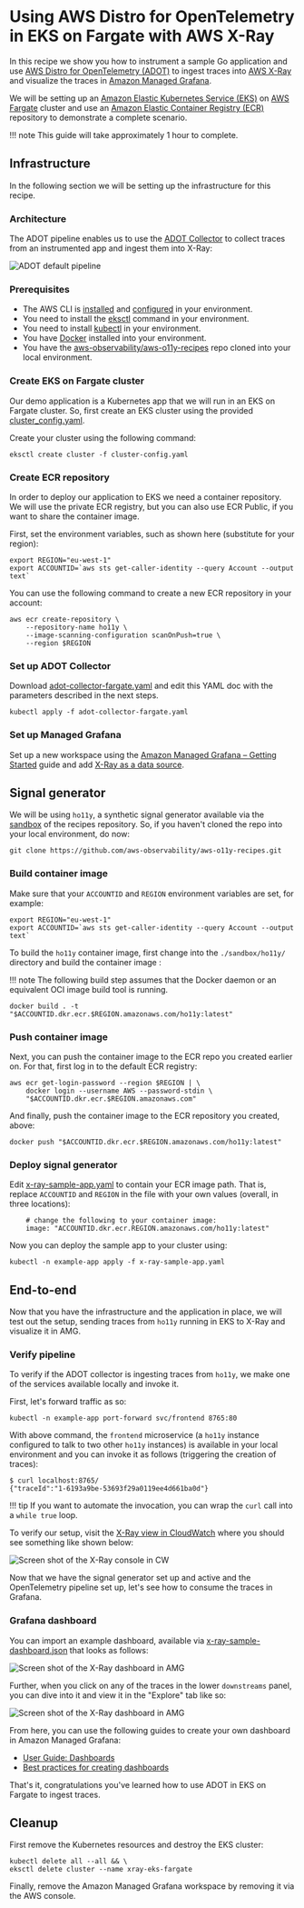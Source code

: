 # Using AWS Distro for OpenTelemetry in EKS on Fargate with AWS X-Ray

In this recipe we show you how to instrument a sample Go application
and use [AWS Distro for OpenTelemetry (ADOT)](https://aws.amazon.com/otel) to 
ingest traces into [AWS X-Ray](https://aws.amazon.com/xray/) and visualize
the traces in [Amazon Managed Grafana](https://aws.amazon.com/grafana/).

We will be setting up an [Amazon Elastic Kubernetes Service (EKS)](https://aws.amazon.com/eks/)
on [AWS Fargate](https://aws.amazon.com/fargate/) cluster and use an
[Amazon Elastic Container Registry (ECR)](https://aws.amazon.com/ecr/) repository
to demonstrate a complete scenario.

!!! note
    This guide will take approximately 1 hour to complete.

## Infrastructure
In the following section we will be setting up the infrastructure for this recipe. 

### Architecture

The ADOT pipeline enables us to use the 
[ADOT Collector](https://github.com/aws-observability/aws-otel-collector) to 
collect traces from an instrumented app and ingest them into X-Ray:

![ADOT default pipeline](../images/adot-default-pipeline.png)


### Prerequisites

* The AWS CLI is [installed](https://docs.aws.amazon.com/cli/latest/userguide/cli-chap-install.html) and [configured](https://docs.aws.amazon.com/cli/latest/userguide/cli-chap-configure.html) in your environment.
* You need to install the [eksctl](https://docs.aws.amazon.com/eks/latest/userguide/eksctl.html) command in your environment.
* You need to install [kubectl](https://docs.aws.amazon.com/eks/latest/userguide/install-kubectl.html) in your environment. 
* You have [Docker](https://docs.docker.com/get-docker/) installed into your environment.
* You have the [aws-observability/aws-o11y-recipes](https://github.com/aws-observability/aws-o11y-recipes/)
  repo cloned into your local environment.

### Create EKS on Fargate cluster

Our demo application is a Kubernetes app that we will run in an EKS on Fargate
cluster. So, first create an EKS cluster using the
provided [cluster_config.yaml](./fargate-eks-xray-go-adot-amg/cluster-config.yaml).

Create your cluster using the following command:

```
eksctl create cluster -f cluster-config.yaml
```

### Create ECR repository

In order to deploy our application to EKS we need a container repository. We
will use the private ECR registry, but you can also use ECR Public, if you
want to share the container image.

First, set the environment variables, such as shown here (substitute for your
region):

```
export REGION="eu-west-1"
export ACCOUNTID=`aws sts get-caller-identity --query Account --output text`
```

You can use the following command to create a new ECR repository in your account: 

```
aws ecr create-repository \
    --repository-name ho11y \
    --image-scanning-configuration scanOnPush=true \
    --region $REGION
```

### Set up ADOT Collector

Download [adot-collector-fargate.yaml](./fargate-eks-xray-go-adot-amg/adot-collector-fargate.yaml) 
and edit this YAML doc with the parameters described in the next steps.


```
kubectl apply -f adot-collector-fargate.yaml
```

### Set up Managed Grafana

Set up a new workspace using the 
[Amazon Managed Grafana – Getting Started](https://aws.amazon.com/blogs/mt/amazon-managed-grafana-getting-started/) guide
and add [X-Ray as a data source](https://docs.aws.amazon.com/grafana/latest/userguide/x-ray-data-source.html).

## Signal generator

We will be using `ho11y`, a synthetic signal generator available
via the [sandbox](https://github.com/aws-observability/aws-o11y-recipes/tree/main/sandbox/ho11y)
of the recipes repository. So, if you haven't cloned the repo into your local
environment, do now:

```
git clone https://github.com/aws-observability/aws-o11y-recipes.git
```

### Build container image
Make sure that your `ACCOUNTID` and `REGION` environment variables are set, 
for example:

```
export REGION="eu-west-1"
export ACCOUNTID=`aws sts get-caller-identity --query Account --output text`
```
To build the `ho11y` container image, first change into the `./sandbox/ho11y/`
directory and build the container image :

!!! note
    The following build step assumes that the Docker daemon or an equivalent OCI image 
    build tool is running.

```
docker build . -t "$ACCOUNTID.dkr.ecr.$REGION.amazonaws.com/ho11y:latest"
```

### Push container image
Next, you can push the container image to the ECR repo you created earlier on.
For that, first log in to the default ECR registry:

```
aws ecr get-login-password --region $REGION | \
    docker login --username AWS --password-stdin \
    "$ACCOUNTID.dkr.ecr.$REGION.amazonaws.com"
```

And finally, push the container image to the ECR repository you created, above:

```
docker push "$ACCOUNTID.dkr.ecr.$REGION.amazonaws.com/ho11y:latest"
```

### Deploy signal generator

Edit [x-ray-sample-app.yaml](./fargate-eks-xray-go-adot-amg/x-ray-sample-app.yaml)
to contain your ECR image path. That is, replace `ACCOUNTID` and `REGION` in the
file with your own values (overall, in three locations):

``` 
    # change the following to your container image:
    image: "ACCOUNTID.dkr.ecr.REGION.amazonaws.com/ho11y:latest"
```

Now you can deploy the sample app to your cluster using:

```
kubectl -n example-app apply -f x-ray-sample-app.yaml
```

## End-to-end

Now that you have the infrastructure and the application in place, we will
test out the setup, sending traces from `ho11y` running in EKS to X-Ray and
visualize it in AMG.

### Verify pipeline

To verify if the ADOT collector is ingesting traces from `ho11y`, we make
one of the services available locally and invoke it.

First, let's forward traffic as so:

```
kubectl -n example-app port-forward svc/frontend 8765:80
```

With above command, the `frontend` microservice (a `ho11y` instance configured
to talk to two other `ho11y` instances) is available in your local environment
and you can invoke it as follows (triggering the creation of traces):

```
$ curl localhost:8765/
{"traceId":"1-6193a9be-53693f29a0119ee4d661ba0d"}
```

!!! tip
    If you want to automate the invocation, you can wrap the `curl` call into
    a `while true` loop.

To verify our setup, visit the [X-Ray view in CloudWatch](https://console.aws.amazon.com/cloudwatch/home#xray:service-map/)
where you should see something like shown below:

![Screen shot of the X-Ray console in CW](../images/x-ray-cw-ho11y.png)

Now that we have the signal generator set up and active and the OpenTelemetry
pipeline set up, let's see how to consume the traces in Grafana.

### Grafana dashboard

You can import an example dashboard, available via
[x-ray-sample-dashboard.json](./fargate-eks-xray-go-adot-amg/x-ray-sample-dashboard.json)
that looks as follows:

![Screen shot of the X-Ray dashboard in AMG](../images/x-ray-amg-ho11y-dashboard.png)

Further, when you click on any of the traces in the lower `downstreams` panel,
you can dive into it and view it in the "Explore" tab like so:

![Screen shot of the X-Ray dashboard in AMG](../images/x-ray-amg-ho11y-explore.png)

From here, you can use the following guides to create your own dashboard in
Amazon Managed Grafana:

* [User Guide: Dashboards](https://docs.aws.amazon.com/grafana/latest/userguide/dashboard-overview.html)
* [Best practices for creating dashboards](https://grafana.com/docs/grafana/latest/best-practices/best-practices-for-creating-dashboards/)

That's it, congratulations you've learned how to use ADOT in EKS on Fargate to 
ingest traces.

## Cleanup

First remove the Kubernetes resources and destroy the EKS cluster:

```
kubectl delete all --all && \
eksctl delete cluster --name xray-eks-fargate
```
Finally, remove the Amazon Managed Grafana workspace by removing it via the AWS console. 
